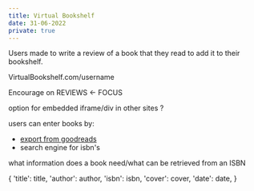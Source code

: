 ```yaml
---
title: Virtual Bookshelf
date: 31-06-2022
private: true
---
```


Users made to write a review of a book that they read to add it to their bookshelf.

VirtualBookshelf.com/username

Encourage on REVIEWS <- FOCUS

option for embedded iframe/div in other sites ?

users can enter books by:

- [export from goodreads](https://www.goodreads.com/review/import)
- search engine for isbn's

what information does a book need/what can be retrieved from an ISBN

{
'title': title,
'author': author,
'isbn': isbn,
'cover': cover,
'date': date,
}
